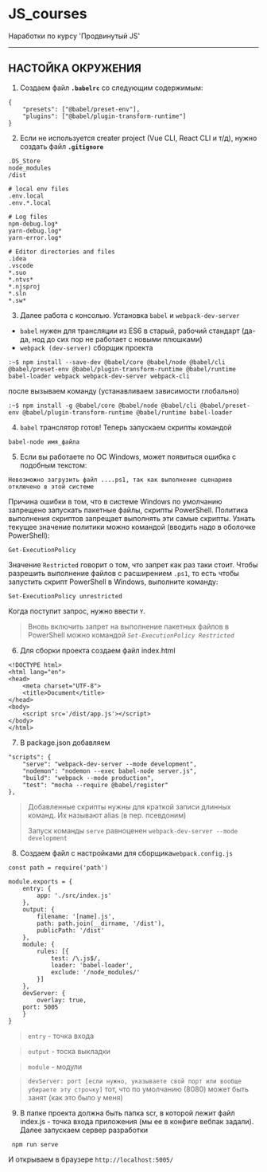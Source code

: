 # JS_courses
Наработки по курсу 'Продвинутый JS'

___
НАСТОЙКА ОКРУЖЕНИЯ
--
1. Cоздаем файл **``.babelrc``** со следующим содержимым:

```
{
	"presets": ["@babel/preset-env"],
	"plugins": ["@babel/plugin-transform-runtime"]
}
```
2. Если не используется creater project (Vue CLI, React CLI и т/д), нужно создать файл **``.gitignore``**

```
.DS_Store
node_modules
/dist

# local env files
.env.local
.env.*.local

# Log files
npm-debug.log*
yarn-debug.log*
yarn-error.log*

# Editor directories and files
.idea
.vscode
*.suo
*.ntvs*
*.njsproj
*.sln
*.sw*
```
3. Далее работа с консолью. Установка `babel` и `webpack-dev-server`
- `babel` нужен для трансляции из ES6 в старый, рабочий стандарт (да-да, нод до сих пор не работает с новыми плюшками)
- `webpack (dev-server)` сборщик проекта

```
:~$ npm install --save-dev @babel/core @babel/node @babel/cli @babel/preset-env @babel/plugin-transform-runtime @babel/runtime babel-loader webpack webpack-dev-server webpack-cli
```
после вызываем команду (устанавливаем зависимости глобально)

```
:~$ npm install -g @babel/core @babel/node @babel/cli @babel/preset-env @babel/plugin-transform-runtime @babel/runtime babel-loader
```

4. `babel` транслятор готов! Теперь запускаем скрипты командой 
```
babel-node имя_файла
```
5. Если вы работаете по ОС Windows, может появиться ошибка с подобным текстом: 
```
Невозможно загрузить файл ....ps1, так как выполнение сценариев отключено в этой системе
```
Причина ошибки в том, что в системе Windows по умолчанию запрещено запускать пакетные файлы, скрипты PowerShell.
Политика выполнения скриптов запрещает выполнять эти самые скрипты. Узнать текущее значение политики можно командой (вводить надо в оболочке PowerShell):
```
Get-ExecutionPolicy
```
Значение ``Restricted`` говорит о том, что запрет как раз таки стоит.
Чтобы разрешить выполнение файлов с расширением ``.ps1``, то есть чтобы запустить скрипт PowerShell в Windows, выполните команду:
```
Set-ExecutionPolicy unrestricted
```
Когда поступит запрос, нужно ввести ``Y``.

> Вновь включить запрет на выполнение пакетных файлов в PowerShell можно командой *``Set-ExecutionPolicy Restricted``* 

6. Для сборки проекта создаем файл index.html
```
<!DOCTYPE html>
<html lang="en">
<head>
	<meta charset="UTF-8">
	<title>Document</title>
</head>
<body>
	<script src='/dist/app.js'></script>
</body>
</html>
```
7. В package.json добавляем
```
"scripts": {
	"serve": "webpack-dev-server --mode development",
	"nodemon": "nodemon --exec babel-node server.js",
	"build": "webpack --mode production",
	"test": "mocha --require @babel/register"
},
```
> Добавленные скрипты нужны для краткой записи длинных команд. Их называют alias (в пер. псевдоним)
>
> Запуск команды ``serve`` равноценен ``webpack-dev-server --mode development``

8. Создаем файл с настройками для сборщика``webpack.config.js``
```
const path = require('path')

module.exports = {
	entry: {
		app: './src/index.js'
	},
	output: {
		filename: '[name].js',
		path: path.join(__dirname, '/dist'),
		publicPath: '/dist'
	},
	module: {
		rules: [{
			test: /\.js$/,
			loader: 'babel-loader',
			exclude: '/node_modules/'
		}]
	},
	devServer: {
		overlay: true,
    port: 5005
	}
}
```
> ``entry`` - точка входа

> ``output`` - тоска выкладки

> ``module`` - модули

> ``devServer: port [если нужно, указываете свой порт или вообще убираете эту строчку]`` тот, что по умолчанию (8080) может быть занят (как это было у меня)

9. В папке проекта должна быть папка scr, в которой лежит файл index.js - точка входа приложения (мы ее в конфиге вебпак задали).
Далее запускаем сервер разработки
```
 npm run serve
 ```
И открываем в браузере ``http://localhost:5005/``
